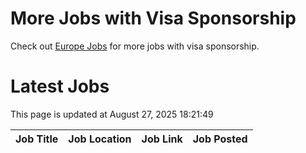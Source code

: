 # More Jobs with Visa Sponsorship

Check out [Europe Jobs](https://github.com/sureshparimi/europejobs#latest-jobs) for more jobs with visa sponsorship.

# Latest Jobs

This page is updated at August 27, 2025 18:21:49

| Job Title | Job Location | Job Link | Job Posted |
| --- | --- | --- | --- |
